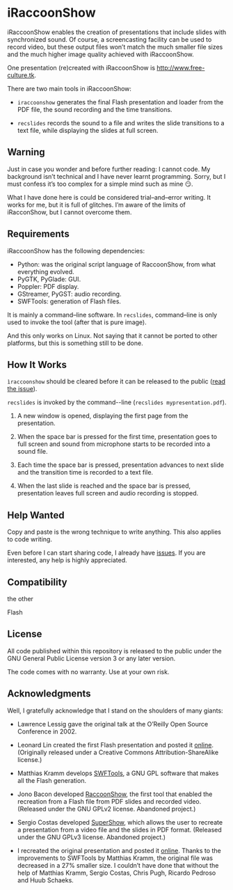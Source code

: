 # iRaccoonShow

iRaccoonShow enables the creation of presentations that include slides with synchronized sound. Of course, a screencasting facility can be used to record video, but these output files won’t match the much smaller file sizes and the much higher image quality achieved with iRaccoonShow.

One presentation (re)created with iRaccoonShow is <http://www.free-culture.tk>.

There are two main tools in iRaccoonShow:

* `iraccoonshow` generates the final Flash presentation and loader from the PDF file, the sound recording and the time transitions.

* `recslides` records the sound to a file and writes the slide transitions to a text file, while displaying the slides at full screen.

## Warning

Just in case you wonder and before further reading: I cannot code. My background isn’t technical and I have never learnt programming. Sorry, but I must confess it’s too complex for a simple mind such as mine :smirk:.

What I have done here is could be considered trial–and–error writing. It works for me, but it is full of glitches. I’m aware of the limits of iRacconShow, but I cannot overcome them.

## Requirements

iRaccoonShow has the following dependencies:

* Python: was the original script language of RaccoonShow, from what everything evolved.
* PyGTK, PyGlade: GUI.
* Poppler: PDF display.
* GStreamer, PyGST: audio recording.
* SWFTools: generation of Flash files.

It is mainly a command–line software. In `recslides`, command–line is only used to invoke the tool (after that is pure image).

And this only works on Linux. Not saying that it cannot be ported to other platforms, but this is something still to be done.

## How It Works

`ìraccoonshow` should be cleared before it can be released to the public ([read the issue](https://github.com/ousia/iRaccoonShow/issues/1)).

`recslides` is invoked by the command--line (`recslides mypresentation.pdf`). 

1. A new window is opened, displaying the first page from the presentation.

1. When the space bar is pressed for the first time, presentation goes to full screen and sound from microphone starts to be recorded into a sound file.

1. Each time the space bar is pressed, presentation advances to next slide and the transition time is recorded to a text file.

1. When the last slide is reached and the space bar is pressed, presentation leaves full screen and audio recording is stopped.

## Help Wanted

Copy and paste is the wrong technique to write anything. This also applies to code writing.

Even before I can start sharing code, I already have [issues](https://github.com/ousia/iRaccoonShow/issues). If you are interested, any help is highly appreciated.

## Compatibility

the other 

Flash

## License

All code published within this repository is released to the public under the GNU General Public License version 3 or any later version.

The code comes with no warranty. Use at your own risk.

## Acknowledgments

Well, I gratefully acknowledge that I stand on the shoulders of many giants:

* Lawrence Lessig gave the original talk at the O’Reilly Open Source Conference in 2002.

* Leonard Lin created the first Flash presentation and posted it [online](http://randomfoo.net/oscon/2002/lessig/). (Originally released under a Creative Commons Attribution-ShareAlike license.)

* Matthias Kramm develops [SWFTools](http://swftools.org/), a GNU GPL software that makes all the Flash generation.

* Jono Bacon developed [RaccoonShow](http://www.jonobacon.org/files/raccoonshow-0.6.tgz), the first tool that enabled the recreation from a Flash file  from PDF slides and recorded video. (Released under the GNU GPLv2 license. Abandoned project.)

* Sergio Costas developed [SuperShow](http://www.rastersoft.com/programas/supershow.html), which allows the user to recreate a presentation from a video file and the slides in PDF format. (Released under the GNU GPLv3 license. Abandoned project.)

* I recreated the original presentation and posted it [online](http://www.free-culture.tk). Thanks to the improvements to SWFTools by Matthias Kramm, the original file was decreased in a 27% smaller size. I couldn’t have done that without the help of Matthias Kramm, Sergio Costas, Chris Pugh, Ricardo Pedroso and Huub Schaeks.
